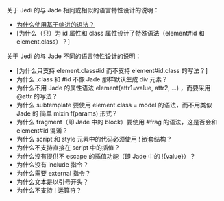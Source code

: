 关于 Jedi 的与 Jade 相同或相似的语言特性设计的说明：
* [为什么使用基于缩进的语法？](offside-rule)
* [为什么（只）为 id 属性和 class 属性设计了特殊语法（element#id 和 element.class）？]

关于 Jedi 的与 Jade 不同的语言特性设计的说明：
* [为什么只支持 element.class#id 而不支持 element#id.class 的写法？]
* 为什么 .class 和 #id 不像 Jade 那样默认生成 div 元素？
* 为什么不用 Jade 的属性语法 element(attr1=value, attr2, ...) ，而要采用 @attr 的写法？
* 为什么 subtemplate 要使用 element.class = model 的语法，而不用类似 Jade 的 简单 mixin f(params) 形式？
* 为什么 fragment（即 Jade 中的 block）要使用 #frag 的语法，这是否会和 element#id 混淆？
* 为什么 script 和 style 元素中的代码必须使用 ! 嵌套结构？
* 为什么不支持直接在 script 中的插值？
* 为什么没有提供不 escape 的插值功能（即 Jade 中的 !{value}）？
* 为什么没有 include 指令？
* 为什么需要 external 指令？
* 为什么文本是以引号开头？
* 为什么不支持 ! 运算符？